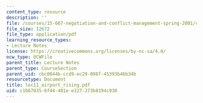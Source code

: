 ```yaml
---
content_type: resource
description: ''
file: /courses/15-667-negotiation-and-conflict-management-spring-2001/c1b670356f44401ee127273b8194c930_lec11_airport_rising.pdf
file_size: 12672
file_type: application/pdf
learning_resource_types:
- Lecture Notes
license: https://creativecommons.org/licenses/by-nc-sa/4.0/
ocw_type: OCWFile
parent_title: Lecture Notes
parent_type: CourseSection
parent_uid: cbc0844b-ccd9-ec29-098f-45393b46b34b
resourcetype: Document
title: lec11_airport_rising.pdf
uid: c1b67035-6f44-401e-e127-273b8194c930
---
```

